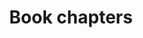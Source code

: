 ---
title: Book chapters
type: landing
cms_exclude: true

# View.
view: article-grid

# Optional header image (relative to `static/media/` folder).
banner:
  caption: ''
  image: ''
---